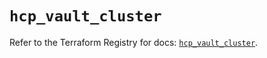 # `hcp_vault_cluster`

Refer to the Terraform Registry for docs: [`hcp_vault_cluster`](https://registry.terraform.io/providers/hashicorp/hcp/0.85.0/docs/resources/vault_cluster).

